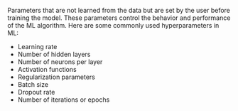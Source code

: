 Parameters that are not learned from the data but are set by the user before training the model. These parameters control the behavior and performance of the ML algorithm. Here are some commonly used hyperparameters in ML:

- Learning rate
- Number of hidden layers
- Number of neurons per layer
- Activation functions
- Regularization parameters
- Batch size
- Dropout rate
- Number of iterations or epochs